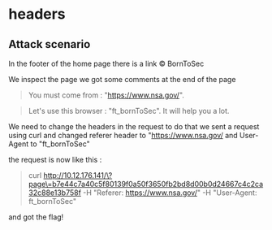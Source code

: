 # headers

## Attack scenario

In the footer of the home page there is a link © BornToSec

We inspect the page we got some comments at the end of the page

> You must come from : "https://www.nsa.gov/".

>	Let's use this browser : "ft_bornToSec". It will help you a lot.

We need to change the headers in the request to do that we sent a request using curl and changed referer header to "https://www.nsa.gov/
and User-Agent to "ft_bornToSec"

the request is now like this :

> curl http://10.12.176.141/\?page\=b7e44c7a40c5f80139f0a50f3650fb2bd8d00b0d24667c4c2ca32c88e13b758f 
> -H "Referer: https://www.nsa.gov/" 
> -H "User-Agent: ft_bornToSec"


and got the flag!
